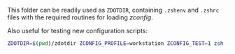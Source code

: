 This folder can be readily used as `ZDOTDIR`, containing `.zshenv` and `.zshrc`
files with the required routines for loading *zconfig*.

Also useful for testing new configuration scripts:
```sh
ZDOTDIR=$(pwd)/zdotdir ZCONFIG_PROFILE=workstation ZCONFIG_TEST=1 zsh -d
```

